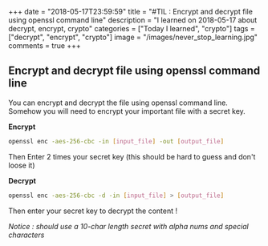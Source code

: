 +++
date = "2018-05-17T23:59:59"
title = "#TIL : Encrypt and decrypt file using openssl command line"
description = "I learned on 2018-05-17 about decrypt, encrypt, crypto"
categories = ["Today I learned", "crypto"]
tags = ["decrypt", "encrypt", "crypto"]
image = "/images/never_stop_learning.jpg"
comments = true
+++



## Encrypt and decrypt file using openssl command line

You can encrypt and decrypt the file using openssl command line. Somehow you will need to encrypt your important file with a secret key.

**Encrypt**

```bash
openssl enc -aes-256-cbc -in [input_file] -out [output_file]
```

Then Enter 2 times your secret key (this should be hard to guess and don't loose it)

**Decrypt**

```bash
openssl enc -aes-256-cbc -d -in [input_file] > [output_file]
```

Then enter your secret key to decrypt the content !

*Notice : should use a 10-char length secret with alpha nums and special characters*
